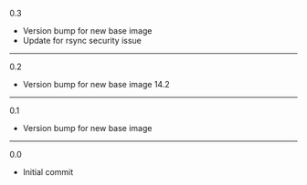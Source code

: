 0.3

* Version bump for new base image
* Update for rsync security issue

---

0.2

* Version bump for new base image 14.2

---

0.1

* Version bump for new base image

---

0.0

* Initial commit
